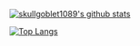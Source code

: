 [![skullgoblet1089's github stats](https://github-readme-stats.vercel.app/api?username=skullgoblet1089&show_icons=true&count-private=true&theme=dark)](https://vercel.com/skullgoblet1089/github-readme-stats/HsBDX1dzVfqBqsTw7aPoZ6gFhqb2)

[![Top Langs](https://github-readme-stats.vercel.app/api/top-langs/?username=skullgoblet1089&count-private=true&theme=dark)](https://vercel.com/skullgoblet1089/github-readme-stats/HsBDX1dzVfqBqsTw7aPoZ6gFhqb2)
